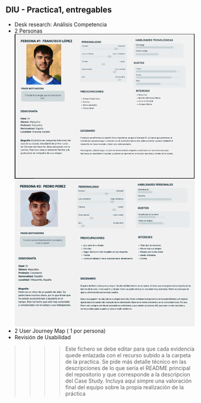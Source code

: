 ## DIU - Practica1, entregables


- Desk research: Análisis Competencia 
- 2 Personas
  ![P1](Persona1.png)
  ![P2](Persona2.png)
- 2 User Journey Map  ( 1 por persona)
- Revisión de Usabilidad 


>>>> Este fichero se debe editar para que cada evidencia quede enlazada con el recurso subido a la carpeta de la practica. Se pide más detalle técnico en las descripciones de lo que sería el README principal del repositorio y que corresponde a la descripcion del Case Study.
>>>> Incluya aquí simpre una valoración final del equipo sobre la propia realización de la práctica

